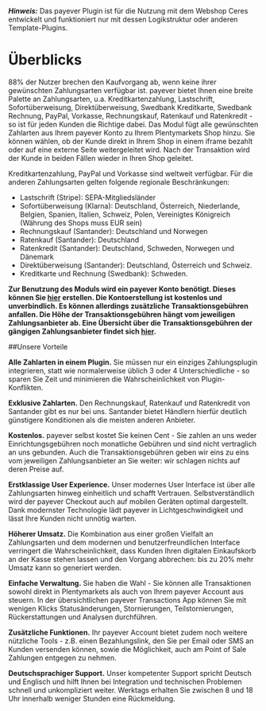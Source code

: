 <div class="alert alert-warning" role="alert">
    <strong><i>Hinweis:</i></strong> Das payever Plugin ist für die Nutzung mit dem Webshop Ceres entwickelt und funktioniert nur mit dessen Logikstruktur oder anderen Template-Plugins.
</div>

# Überblicks
 
88% der Nutzer brechen den Kaufvorgang ab, wenn keine ihrer gewünschten Zahlungsarten verfügbar ist. payever bietet Ihnen eine breite Palette an Zahlungsarten, u.a. Kreditkartenzahlung, Lastschrift, Sofortüberweisung, Direktüberweisung, Swedbank Kreditkarte, Swedbank Rechnung, PayPal, Vorkasse, Rechnungskauf, Ratenkauf und Ratenkredit - so ist für jeden Kunden die Richtige dabei. Das Modul fügt alle gewünschten Zahlarten aus Ihrem payever Konto zu Ihrem Plentymarkets Shop hinzu. Sie können wählen, ob der Kunde direkt in Ihrem Shop in einem iframe bezahlt oder auf eine externe Seite weitergeleitet wird. Nach der Transaktion wird der Kunde in beiden Fällen wieder in Ihren Shop geleitet.

Kreditkartenzahlung, PayPal und Vorkasse sind weltweit verfügbar. Für die anderen Zahlungsarten gelten folgende regionale Beschränkungen: 
* Lastschrift (Stripe): SEPA-Mitgliedsländer
* Sofortüberweisung (Klarna): Deutschland, Österreich, Niederlande, Belgien, Spanien, Italien, Schweiz, Polen, Vereinigtes Königreich (Währung des Shops muss EUR sein) 
* Rechnungskauf (Santander): Deutschland und Norwegen
* Ratenkauf (Santander): Deutschland
* Ratenkredit (Santander): Deutschland, Schweden, Norwegen und Dänemark
* Direktüberweisung (Santander): Deutschland, Österreich und Schweiz.
* Kreditkarte und Rechnung (Swedbank): Schweden.

**Zur Benutzung des Moduls wird ein payever Konto benötigt. Dieses können Sie <a href="https://commerceos.payever.org/entry/registration/business.com">hier</a> erstellen. Die Kontoerstellung ist kostenlos und unverbindlich. Es können allerdings zusätzliche Transaktionsgebühren anfallen. Die Höhe der Transaktionsgebühren hängt vom jeweiligen Zahlungsanbieter ab. Eine Übersicht über die Transaktionsgebühren der gängigen Zahlungsanbieter findet sich <a href="https://getpayever.com/checkout/pricing">hier</a>.**

##Unsere Vorteile 

**Alle Zahlarten in einem Plugin.** Sie müssen nur ein einziges Zahlungsplugin integrieren, statt wie normalerweise üblich 3 oder 4 Unterschiedliche - so sparen Sie Zeit und minimieren die Wahrscheinlichkeit von Plugin-Konflikten.

**Exklusive Zahlarten.** Den Rechnungskauf, Ratenkauf und Ratenkredit von Santander gibt es nur bei uns. Santander bietet Händlern hierfür deutlich günstigere Konditionen als die meisten anderen Anbieter. 

**Kostenlos.** payever selbst kostet Sie keinen Cent - Sie zahlen an uns weder Einrichtungsgebühren noch monatliche Gebühren und sind nicht vertraglich an uns gebunden. Auch die Transaktionsgebühren geben wir eins zu eins vom jeweiligen Zahlungsanbieter an Sie weiter: wir schlagen nichts auf deren Preise auf. 

**Erstklassige User Experience.** Unser modernes User Interface ist über alle Zahlungsarten hinweg einheitlich und schafft Vertrauen. Selbstverständlich wird der payever Checkout auch auf mobilen Geräten optimal dargestellt. Dank modernster Technologie lädt payever in Lichtgeschwindigkeit und lässt Ihre Kunden nicht unnötig warten. 

**Höherer Umsatz.** Die Kombination aus einer großen Vielfalt an Zahlungsarten und dem modernen und benutzerfreundlichen Interface verringert die Wahrscheinlichkeit, dass Kunden Ihren digitalen Einkaufskorb an der Kasse stehen lassen und den Vorgang abbrechen: bis zu 20% mehr Umsatz kann so generiert werden.

**Einfache Verwaltung.** Sie haben die Wahl - Sie können alle Transaktionen sowohl direkt in Plentymarkets als auch von Ihrem payever Account aus steuern. In der übersichtlichen payever Transactions App können Sie mit wenigen Klicks Statusänderungen, Stornierungen, Teilstornierungen, Rückerstattungen und Analysen durchführen. 

**Zusätzliche Funktionen.** Ihr payever Account bietet zudem noch weitere nützliche Tools - z.B. einen Bezahlungslink, den Sie per Email oder SMS an Kunden versenden können, sowie die Möglichkeit, auch am Point of Sale Zahlungen entgegen zu nehmen.

**Deutschsprachiger Support.** Unser kompetenter Support spricht Deutsch und Englisch und hilft Ihnen bei Integration und technischen Problemen schnell und unkompliziert weiter. Werktags erhalten Sie zwischen 8 und 18 Uhr innerhalb weniger Stunden eine Rückmeldung. 
